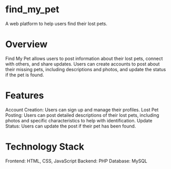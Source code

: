 # find_my_pet
A web platform to help users find their lost pets.

# Overview
Find My Pet allows users to post information about their lost pets, connect with others, and share updates. Users can create accounts to post about their missing pets, including descriptions and photos, and update the status if the pet is found.

# Features
Account Creation: Users can sign up and manage their profiles.
Lost Pet Posting: Users can post detailed descriptions of their lost pets, including photos and specific characteristics to help with identification.
Update Status: Users can update the post if their pet has been found.

# Technology Stack
Frontend: HTML, CSS, JavaScript
Backend: PHP
Database: MySQL





